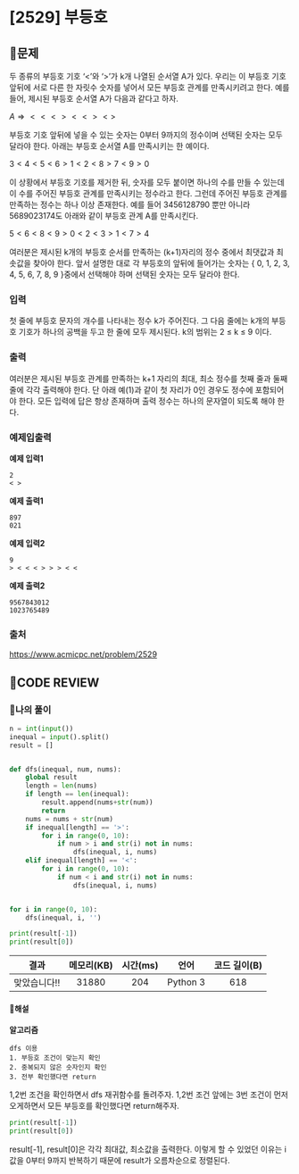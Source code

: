 # [2529] 부등호

## **📝문제**

두 종류의 부등호 기호 ‘<’와 ‘>’가 k개 나열된 순서열 A가 있다. 우리는 이 부등호 기호 앞뒤에 서로 다른 한 자릿수 숫자를 넣어서 모든 부등호 관계를 만족시키려고 한다. 예를 들어, 제시된 부등호 순서열 A가 다음과 같다고 하자. 

$A ⇒ < < < > < < > < >$

부등호 기호 앞뒤에 넣을 수 있는 숫자는 0부터 9까지의 정수이며 선택된 숫자는 모두 달라야 한다. 아래는 부등호 순서열 A를 만족시키는 한 예이다. 

$3 < 4 < 5 < 6 > 1 < 2 < 8 > 7 < 9 > 0$

이 상황에서 부등호 기호를 제거한 뒤, 숫자를 모두 붙이면 하나의 수를 만들 수 있는데 이 수를 주어진 부등호 관계를 만족시키는 정수라고 한다. 그런데 주어진 부등호 관계를 만족하는 정수는 하나 이상 존재한다. 예를 들어 3456128790 뿐만 아니라 5689023174도 아래와 같이 부등호 관계 A를 만족시킨다. 

$5 < 6 < 8 < 9 > 0 < 2 < 3 > 1 < 7 > 4$

여러분은 제시된 k개의 부등호 순서를 만족하는 (k+1)자리의 정수 중에서 최댓값과 최솟값을 찾아야 한다. 앞서 설명한 대로 각 부등호의 앞뒤에 들어가는 숫자는 { 0, 1, 2, 3, 4, 5, 6, 7, 8, 9 }중에서 선택해야 하며 선택된 숫자는 모두 달라야 한다. 

### **입력**

첫 줄에 부등호 문자의 개수를 나타내는 정수 k가 주어진다. 그 다음 줄에는 k개의 부등호 기호가 하나의 공백을 두고 한 줄에 모두 제시된다. k의 범위는 2 ≤ k ≤ 9 이다. 

### **출력**

여러분은 제시된 부등호 관계를 만족하는 k+1 자리의 최대, 최소 정수를 첫째 줄과 둘째 줄에 각각 출력해야 한다. 단 아래 예(1)과 같이 첫 자리가 0인 경우도 정수에 포함되어야 한다. 모든 입력에 답은 항상 존재하며 출력 정수는 하나의 문자열이 되도록 해야 한다. 

### **예제입출력**

**예제 입력1**

```
2
< >
```

**예제 출력1**

```
897
021
```

**예제 입력2**

```
9
> < < < > > > < <
```

**예제 출력2**

```
9567843012
1023765489
```

### **출처**

https://www.acmicpc.net/problem/2529

## **🧐CODE REVIEW**

### **🧾나의 풀이**

```python
n = int(input())
inequal = input().split()
result = []


def dfs(inequal, num, nums):
    global result
    length = len(nums)
    if length == len(inequal):
        result.append(nums+str(num))
        return
    nums = nums + str(num)
    if inequal[length] == '>':
        for i in range(0, 10):
            if num > i and str(i) not in nums:
                dfs(inequal, i, nums)
    elif inequal[length] == '<':
        for i in range(0, 10):
            if num < i and str(i) not in nums:
                dfs(inequal, i, nums)


for i in range(0, 10):
    dfs(inequal, i, '')

print(result[-1])
print(result[0])
```

|     결과     | 메모리(KB) | 시간(ms) |   언어   | 코드 길이(B) |
| :----------: | :--------: | :------: | :------: | :----------: |
| 맞았습니다!! |   31880    |   204    | Python 3 |     618      |

#### **📝해설**

**알고리즘**

```
dfs 이용
1. 부등호 조건이 맞는지 확인
2. 중복되지 않은 숫자인지 확인
3. 전부 확인했다면 return
```

1,2번 조건을 확인하면서 dfs 재귀함수를 돌려주자.
1,2번 조건 앞에는 3번 조건이 먼저 오게하면서 모든 부등호를 확인했다면 return해주자.

```python
print(result[-1])
print(result[0])
```

result[-1], result[0]은 각각 최대값, 최소값을 출력한다.
이렇게 할 수 있었던 이유는 i값을 0부터 9까지 반복하기 때문에 result가 오름차순으로 정렬된다.
